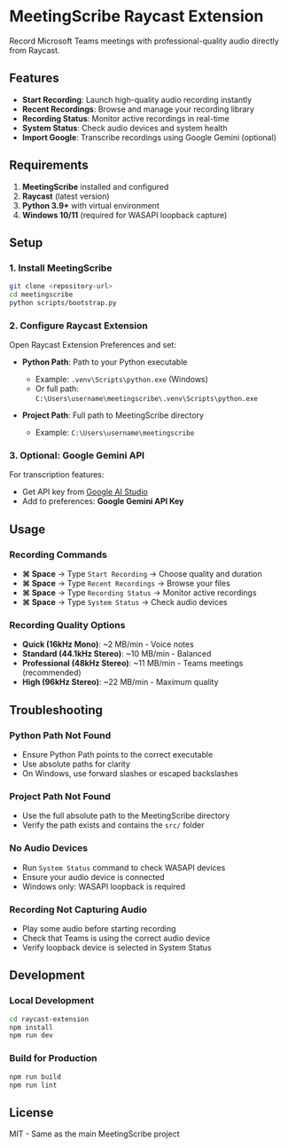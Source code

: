 # MeetingScribe Raycast Extension

Record Microsoft Teams meetings with professional-quality audio directly from Raycast.

## Features

- **Start Recording**: Launch high-quality audio recording instantly
- **Recent Recordings**: Browse and manage your recording library
- **Recording Status**: Monitor active recordings in real-time
- **System Status**: Check audio devices and system health
- **Import Google**: Transcribe recordings using Google Gemini (optional)

## Requirements

1. **MeetingScribe** installed and configured
2. **Raycast** (latest version)
3. **Python 3.9+** with virtual environment
4. **Windows 10/11** (required for WASAPI loopback capture)

## Setup

### 1. Install MeetingScribe

```bash
git clone <repository-url>
cd meetingscribe
python scripts/bootstrap.py
```

### 2. Configure Raycast Extension

Open Raycast Extension Preferences and set:

- **Python Path**: Path to your Python executable
  - Example: `.venv\Scripts\python.exe` (Windows)
  - Or full path: `C:\Users\username\meetingscribe\.venv\Scripts\python.exe`

- **Project Path**: Full path to MeetingScribe directory
  - Example: `C:\Users\username\meetingscribe`

### 3. Optional: Google Gemini API

For transcription features:
- Get API key from [Google AI Studio](https://makersuite.google.com/app/apikey)
- Add to preferences: **Google Gemini API Key**

## Usage

### Recording Commands

- **⌘ Space** → Type `Start Recording` → Choose quality and duration
- **⌘ Space** → Type `Recent Recordings` → Browse your files
- **⌘ Space** → Type `Recording Status` → Monitor active recordings
- **⌘ Space** → Type `System Status` → Check audio devices

### Recording Quality Options

- **Quick (16kHz Mono)**: ~2 MB/min - Voice notes
- **Standard (44.1kHz Stereo)**: ~10 MB/min - Balanced
- **Professional (48kHz Stereo)**: ~11 MB/min - Teams meetings (recommended)
- **High (96kHz Stereo)**: ~22 MB/min - Maximum quality

## Troubleshooting

### Python Path Not Found
- Ensure Python Path points to the correct executable
- Use absolute paths for clarity
- On Windows, use forward slashes or escaped backslashes

### Project Path Not Found
- Use the full absolute path to the MeetingScribe directory
- Verify the path exists and contains the `src/` folder

### No Audio Devices
- Run `System Status` command to check WASAPI devices
- Ensure your audio device is connected
- Windows only: WASAPI loopback is required

### Recording Not Capturing Audio
- Play some audio before starting recording
- Check that Teams is using the correct audio device
- Verify loopback device is selected in System Status

## Development

### Local Development

```bash
cd raycast-extension
npm install
npm run dev
```

### Build for Production

```bash
npm run build
npm run lint
```

## License

MIT - Same as the main MeetingScribe project
